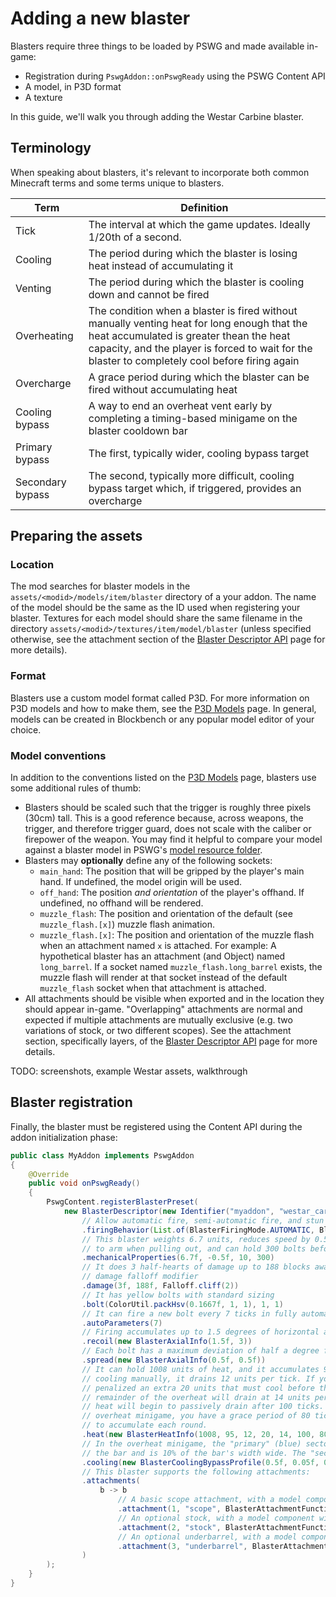 # Adding a new blaster

Blasters require three things to be loaded by PSWG and made available in-game:

* Registration during `PswgAddon::onPswgReady` using the PSWG Content API
* A model, in P3D format
* A texture

In this guide, we'll walk you through adding the Westar Carbine blaster.

## Terminology

When speaking about blasters, it's relevant to incorporate both common Minecraft terms and some terms unique to blasters.

| Term | Definition |
| --- | --- |
| Tick | The interval at which the game updates. Ideally 1/20th of a second. |
| Cooling | The period during which the blaster is losing heat instead of accumulating it |
| Venting | The period during which the blaster is cooling down and cannot be fired |
| Overheating | The condition when a blaster is fired without manually venting heat for long enough that the heat accumulated is greater thean the heat capacity, and the player is forced to wait for the blaster to completely cool before firing again |
| Overcharge | A grace period during which the blaster can be fired without accumulating heat |
| Cooling bypass | A way to end an overheat vent early by completing a timing-based minigame on the blaster cooldown bar |
| Primary bypass | The first, typically wider, cooling bypass target |
| Secondary bypass | The second, typically more difficult, cooling bypass target which, if triggered, provides an overcharge |

## Preparing the assets

### Location

The mod searches for blaster models in the `assets/<modid>/models/item/blaster` directory of a your addon. The name of the model should be the same as the ID used when registering your blaster. Textures for each model should share the same filename in the directory `assets/<modid>/textures/item/model/blaster` (unless specified otherwise, see the attachment section of the [Blaster Descriptor API](blaster-descriptor.md) page for more details).

### Format

Blasters use a custom model format called P3D. For more information on P3D models and how to make them, see the [P3D Models](p3d-models.md) page. In general, models can be created in Blockbench or any popular model editor of your choice.

### Model conventions

In addition to the conventions listed on the [P3D Models](p3d-models.md) page, blasters use some additional rules of thumb:

* Blasters should be scaled such that the trigger is roughly three pixels (30cm) tall. This is a good reference because, across weapons, the trigger, and therefore trigger guard, does not scale with the caliber or firepower of the weapon. You may find it helpful to compare your model against a blaster model in PSWG's [model resource folder](https://github.com/Parzivail-Modding-Team/GalaxiesParzisStarWarsMod/tree/master/resources/models).
* Blasters may **optionally** define any of the following sockets:
  * `main_hand`: The position that will be gripped by the player's main hand. If undefined, the model origin will be used.
  * `off_hand`: The position *and orientation* of the player's offhand. If undefined, no offhand will be rendered.
  * `muzzle_flash`: The position and orientation of the default (see `muzzle_flash.[x]`) muzzle flash animation.
  * `muzzle_flash.[x]`: The position and orientation of the muzzle flash when an attachment named `x` is attached. For example: A hypothetical blaster has an attachment (and Object) named `long_barrel`. If a socket named `muzzle_flash.long_barrel` exists, the muzzle flash will render at that socket instead of the default `muzzle_flash` socket when that attachment is attached.
* All attachments should be visible when exported and in the location they should appear in-game. "Overlapping" attachments are normal and expected if multiple attachments are mutually exclusive (e.g. two variations of stock, or two different scopes). See the attachment section, specifically layers, of the [Blaster Descriptor API](blaster-descriptor.md) page for more details.

TODO: screenshots, example Westar assets, walkthrough

## Blaster registration

Finally, the blaster must be registered using the Content API during the addon initialization phase:

```java
public class MyAddon implements PswgAddon
{
	@Override
	public void onPswgReady()
	{
		PswgContent.registerBlasterPreset(
			new BlasterDescriptor(new Identifier("myaddon", "westar_carbine"), BlasterArchetype.RIFLE)
				// Allow automatic fire, semi-automatic fire, and stun bolts. No wet usage is permitted.
				.firingBehavior(List.of(BlasterFiringMode.AUTOMATIC, BlasterFiringMode.SEMI_AUTOMATIC, BlasterFiringMode.STUN), BlasterWaterBehavior.NONE)
				// This blaster weights 6.7 units, reduces speed by 0.5 when ADS, takes 10 ticks
				// to arm when pulling out, and can hold 300 bolts before requiring a reload
				.mechanicalProperties(6.7f, -0.5f, 10, 300)
				// It does 3 half-hearts of damage up to 188 blocks away with a 2nd-order cliff
				// damage falloff modifier
				.damage(3f, 188f, Falloff.cliff(2))
				// It has yellow bolts with standard sizing
				.bolt(ColorUtil.packHsv(0.1667f, 1, 1), 1, 1)
				// It can fire a new bolt every 7 ticks in fully automatic mode
				.autoParameters(7)
				// Firing accumulates up to 1.5 degrees of horizontal and 3 vertical recoil
				.recoil(new BlasterAxialInfo(1.5f, 3))
				// Each bolt has a maximum deviation of half a degree from straight
				.spread(new BlasterAxialInfo(0.5f, 0.5f))
				// It can hold 1008 units of heat, and it accumulates 95 units per shot. When
				// cooling manually, it drains 12 units per tick. If you overheat, you're
				// penalized an extra 20 units that must cool before the bar will change. The
				// remainder of the overheat will drain at 14 units per tick. If you stop firing,
				// heat will begin to passively drain after 100 ticks. If you hit gold in the
				// overheat minigame, you have a grace period of 80 ticks before heat will begin
				// to accumulate each round.
				.heat(new BlasterHeatInfo(1008, 95, 12, 20, 14, 100, 80))
				// In the overheat minigame, the "primary" (blue) sector is halfway across
				// the bar and is 10% of the bar's width wide. The "secondary" (gold) is 30% of the way across and is 6% of the bar's width wide.
				.cooling(new BlasterCoolingBypassProfile(0.5f, 0.05f, 0.3f, 0.03f))
				// This blaster supports the following attachments:
				.attachments(
					b -> b
						// A basic scope attachment, with a model component with the object name "scope"
						.attachment(1, "scope", BlasterAttachmentFunction.DEFAULT_SCOPE, BlasterAttachmentCategory.SCOPE, "scope", null)
						// An optional stock, with a model component with the object name "scock"
						.attachment(2, "stock", BlasterAttachmentFunction.REDUCE_RECOIL, BlasterAttachmentCategory.STOCK, "stock", null)
						// An optional underbarrel, with a model component with the object name "underbarrel"
						.attachment(3, "underbarrel", BlasterAttachmentFunction.REDUCE_SPREAD, BlasterAttachmentCategory.BARREL, "underbarrel", null)
				)
		);
	}
}
```